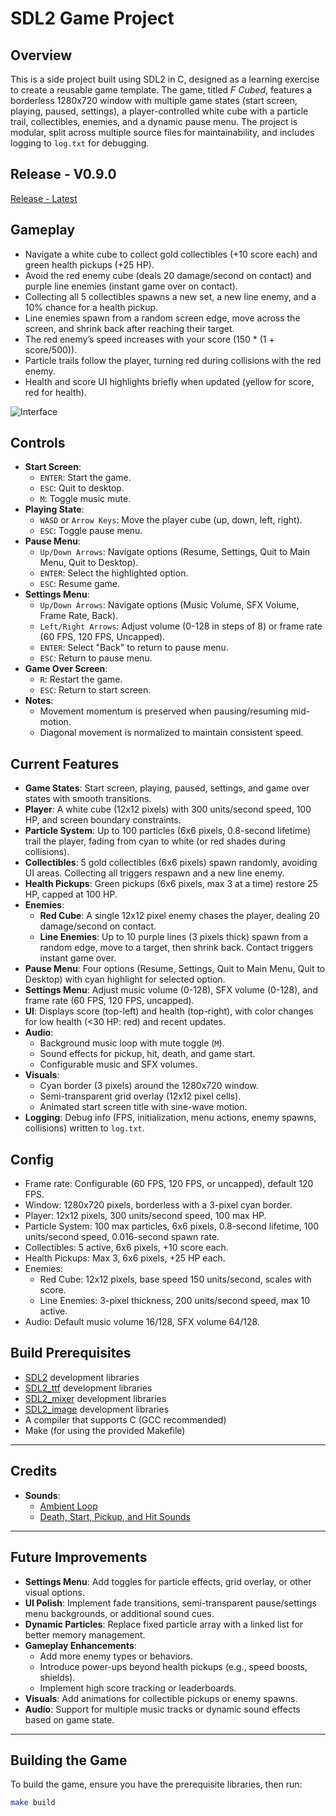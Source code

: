 # SDL2 Game Project

## Overview

This is a side project built using SDL2 in C, designed as a learning exercise to create a reusable game template. The game, titled *F Cubed*, features a borderless 1280x720 window with multiple game states (start screen, playing, paused, settings), a player-controlled white cube with a particle trail, collectibles, enemies, and a dynamic pause menu. The project is modular, split across multiple source files for maintainability, and includes logging to `log.txt` for debugging.

## Release - V0.9.0
[Release - Latest](https://github.com/Firrellum/gaem/releases/tag/v0.9.0)

## Gameplay
- Navigate a white cube to collect gold collectibles (+10 score each) and green health pickups (+25 HP).
- Avoid the red enemy cube (deals 20 damage/second on contact) and purple line enemies (instant game over on contact).
- Collecting all 5 collectibles spawns a new set, a new line enemy, and a 10% chance for a health pickup.
- Line enemies spawn from a random screen edge, move across the screen, and shrink back after reaching their target.
- The red enemy’s speed increases with your score (150 * (1 + score/500)).
- Particle trails follow the player, turning red during collisions with the red enemy.
- Health and score UI highlights briefly when updated (yellow for score, red for health).

![Interface](https://i.imgur.com/1ftUDKr.gif)

## Controls

- **Start Screen**:
  - `ENTER`: Start the game.
  - `ESC`: Quit to desktop.
  - `M`: Toggle music mute.
- **Playing State**:
  - `WASD` or `Arrow Keys`: Move the player cube (up, down, left, right).
  - `ESC`: Toggle pause menu.
- **Pause Menu**:
  - `Up/Down Arrows`: Navigate options (Resume, Settings, Quit to Main Menu, Quit to Desktop).
  - `ENTER`: Select the highlighted option.
  - `ESC`: Resume game.
- **Settings Menu**:
  - `Up/Down Arrows`: Navigate options (Music Volume, SFX Volume, Frame Rate, Back).
  - `Left/Right Arrows`: Adjust volume (0-128 in steps of 8) or frame rate (60 FPS, 120 FPS, Uncapped).
  - `ENTER`: Select "Back" to return to pause menu.
  - `ESC`: Return to pause menu.
- **Game Over Screen**:
  - `R`: Restart the game.
  - `ESC`: Return to start screen.
- **Notes**:
  - Movement momentum is preserved when pausing/resuming mid-motion.
  - Diagonal movement is normalized to maintain consistent speed.

## Current Features

- **Game States**: Start screen, playing, paused, settings, and game over states with smooth transitions.
- **Player**: A white cube (12x12 pixels) with 300 units/second speed, 100 HP, and screen boundary constraints.
- **Particle System**: Up to 100 particles (6x6 pixels, 0.8-second lifetime) trail the player, fading from cyan to white (or red shades during collisions).
- **Collectibles**: 5 gold collectibles (6x6 pixels) spawn randomly, avoiding UI areas. Collecting all triggers respawn and a new line enemy.
- **Health Pickups**: Green pickups (6x6 pixels, max 3 at a time) restore 25 HP, capped at 100 HP.
- **Enemies**:
  - **Red Cube**: A single 12x12 pixel enemy chases the player, dealing 20 damage/second on contact.
  - **Line Enemies**: Up to 10 purple lines (3 pixels thick) spawn from a random edge, move to a target, then shrink back. Contact triggers instant game over.
- **Pause Menu**: Four options (Resume, Settings, Quit to Main Menu, Quit to Desktop) with cyan highlight for selected option.
- **Settings Menu**: Adjust music volume (0-128), SFX volume (0-128), and frame rate (60 FPS, 120 FPS, uncapped).
- **UI**: Displays score (top-left) and health (top-right), with color changes for low health (<30 HP: red) and recent updates.
- **Audio**:
  - Background music loop with mute toggle (`M`).
  - Sound effects for pickup, hit, death, and game start.
  - Configurable music and SFX volumes.
- **Visuals**:
  - Cyan border (3 pixels) around the 1280x720 window.
  - Semi-transparent grid overlay (12x12 pixel cells).
  - Animated start screen title with sine-wave motion.
- **Logging**: Debug info (FPS, initialization, menu actions, enemy spawns, collisions) written to `log.txt`.

## Config

- Frame rate: Configurable (60 FPS, 120 FPS, or uncapped), default 120 FPS.
- Window: 1280x720 pixels, borderless with a 3-pixel cyan border.
- Player: 12x12 pixels, 300 units/second speed, 100 max HP.
- Particle System: 100 max particles, 6x6 pixels, 0.8-second lifetime, 100 units/second speed, 0.016-second spawn rate.
- Collectibles: 5 active, 6x6 pixels, +10 score each.
- Health Pickups: Max 3, 6x6 pixels, +25 HP each.
- Enemies:
  - Red Cube: 12x12 pixels, base speed 150 units/second, scales with score.
  - Line Enemies: 3-pixel thickness, 200 units/second speed, max 10 active.
- Audio: Default music volume 16/128, SFX volume 64/128.

## Build Prerequisites

- [SDL2](https://github.com/libsdl-org/SDL/releases/tag/release-2.32.2) development libraries
- [SDL2_ttf](https://github.com/libsdl-org/SDL_ttf/releases/tag/release-2.24.0) development libraries
- [SDL2_mixer](https://github.com/libsdl-org/SDL_mixer/releases/tag/release-2.8.1) development libraries
- [SDL2_image](https://github.com/libsdl-org/SDL_image/releases/tag/release-2.8.8) development libraries
- A compiler that supports C (GCC recommended)
- Make (for using the provided Makefile)

---

## Credits

- **Sounds**:
  - [Ambient Loop](https://soundimage.org/sfx-scifi-amb/)
  - [Death, Start, Pickup, and Hit Sounds](https://sfbgames.itch.io/chiptone)

---

## Future Improvements

- **Settings Menu**: Add toggles for particle effects, grid overlay, or other visual options.
- **UI Polish**: Implement fade transitions, semi-transparent pause/settings menu backgrounds, or additional sound cues.
- **Dynamic Particles**: Replace fixed particle array with a linked list for better memory management.
- **Gameplay Enhancements**:
  - Add more enemy types or behaviors.
  - Introduce power-ups beyond health pickups (e.g., speed boosts, shields).
  - Implement high score tracking or leaderboards.
- **Visuals**: Add animations for collectible pickups or enemy spawns.
- **Audio**: Support for multiple music tracks or dynamic sound effects based on game state.

---

## Building the Game

To build the game, ensure you have the prerequisite libraries, then run:

```sh
make build